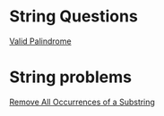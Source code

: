 # String Questions

[Valid Palindrome](https://leetcode.com/problems/valid-palindrome/submissions/1754649678/)
# String problems
[Remove All Occurrences of a Substring](https://leetcode.com/problems/remove-all-occurrences-of-a-substring/)
